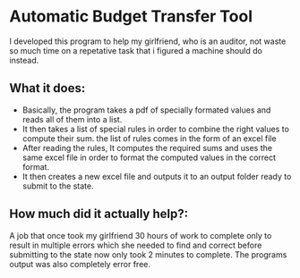 # Automatic Budget Transfer Tool
I developed this program to help my girlfriend, who is an auditor, not waste so much time on a repetative task that i figured a machine should do instead.

## What it does:
- Basically, the program takes a pdf of specially formated values and reads all of them into a list.
- It then takes a list of special rules in order to combine the right values to compute their sum. the list of rules comes in the form of an excel file
- After reading the rules, It computes the required sums and uses the same excel file in order to format the computed values in the correct format.
- It then creates a new excel file and outputs it to an output folder ready to submit to the state.

## How much did it actually help?:
A job that once took my girlfriend 30 hours of work to complete only to result in multiple errors which she needed to find and correct before submitting to the state now only took 2 minutes to complete.
The programs output was also completely error free.
